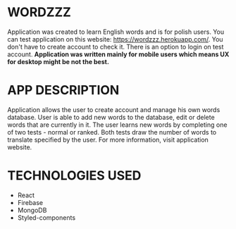 # WORDZZZ

Application was created to learn English words and is for polish users. You can test application on this website: https://wordzzz.herokuapp.com/. You don't have to create account to check it. There is an option to login on test account. **Application was written mainly for mobile users which means UX for desktop might be not the best.**

# APP DESCRIPTION

Application allows the user to create account and manage his own words database. User is able to add new words to the database, edit or delete words that are currently in it.
The user learns new words by completing one of two tests - normal or ranked.
Both tests draw the number of words to translate specified by the user.
For more information, visit application website.

# TECHNOLOGIES USED

- React
- Firebase
- MongoDB
- Styled-components
